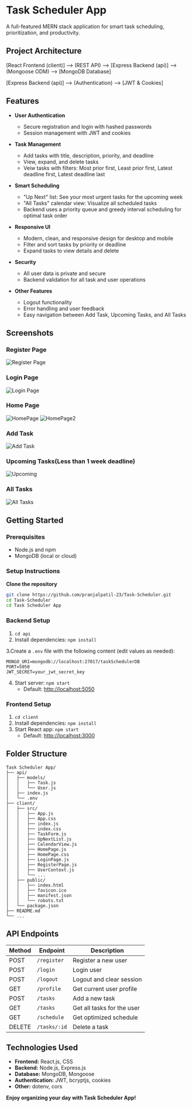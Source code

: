 # Task Scheduler App

A full-featured MERN stack application for smart task scheduling, prioritization, and productivity.

## Project Architecture

[React Frontend (client)] ⟶ (REST API) ⟶ [Express Backend (api)] ⟶ (Mongoose ODM) ⟶ [MongoDB Database]

[Express Backend (api)] ⟶ (Authentication) ⟶ [JWT & Cookies]

## Features

- **User Authentication**
  - Secure registration and login with hashed passwords
  - Session management with JWT and cookies

- **Task Management**
  - Add tasks with title, description, priority, and deadline
  - View, expand, and delete tasks
  - Veiw tasks with filters: Most prior first, Least prior first, Latest deadline first, Latest deadline last

- **Smart Scheduling**
  - "Up Next" list: See your most urgent tasks for the upcoming week
  - "All Tasks" calendar view: Visualize all scheduled tasks
  - Backend uses a priority queue and greedy interval scheduling for optimal task order

- **Responsive UI**
  - Modern, clean, and responsive design for desktop and mobile
  - Filter and sort tasks by priority or deadline
  - Expand tasks to view details and delete

- **Security**
  - All user data is private and secure
  - Backend validation for all task and user operations

- **Other Features**
  - Logout functionality
  - Error handling and user feedback
  - Easy navigation between Add Task, Upcoming Tasks, and All Tasks

## Screenshots

### Register Page
![Register Page](Task%20Scheduler%20App/Screenshots/Register.png)


### Login Page
![Login Page](Task%20Scheduler%20App/Screenshots/Login.png)

### Home Page
![HomePage](Task%20Scheduler%20App/Screenshots/home.png)
![HomePage2](Task%20Scheduler%20App/Screenshots/home2.png)

### Add Task
![Add Task](Task%20Scheduler%20App/Screenshots/Add_Task.png)

### Upcoming Tasks(Less than 1 week deadline)
![Upcoming](Task%20Scheduler%20App/Screenshots/upcoming.png)

### All Tasks
![All Tasks](Task%20Scheduler%20App/Screenshots/all.pn)

## Getting Started

### Prerequisites

- Node.js and npm
- MongoDB (local or cloud)

### Setup Instructions

**Clone the repository**

   ```sh
   git clone https://github.com/pranjalpatil-23/Task-Scheduler.git
   cd Task-Scheduler
   cd Task Scheduler App
   ```

### Backend Setup

1. `cd api`
2. Install dependencies: `npm install`

3.Create a `.env` file with the following content (edit values as needed):

```env
MONGO_URI=mongodb://localhost:27017/taskSchedulerDB
PORT=5050
JWT_SECRET=your_jwt_secret_key
```
4. Start server: `npm start`
   - Default: [http://localhost:5050](http://localhost:5050)

### Frontend Setup

1. `cd client`
2. Install dependencies: `npm install`
3. Start React app: `npm start`
   - Default: [http://localhost:3000](http://localhost:3000)

## Folder Structure

```
Task Scheduler App/
├── api/
│   ├── models/
│   │   ├── Task.js
│   │   └── User.js
│   ├── index.js
│   └── .env
├── client/
│   ├── src/
│   │   ├── App.js
│   │   ├── App.css
│   │   ├── index.js
│   │   ├── index.css
│   │   ├── TaskForm.js
│   │   ├── UpNextList.js
│   │   ├── CalendarView.js
│   │   ├── HomePage.js
│   │   ├── HomePage.css
│   │   ├── LoginPage.js
│   │   ├── RegisterPage.js
│   │   ├── UserContext.js
│   │   └── ...
│   ├── public/
│   │   ├── index.html
│   │   ├── favicon.ico
│   │   ├── manifest.json
│   │   └── robots.txt
│   └── package.json
├── README.md
└── ...
```

## API Endpoints

| Method | Endpoint           | Description                        |
|--------|--------------------|------------------------------------|
| POST   | `/register`        | Register a new user                |
| POST   | `/login`           | Login user                         |
| POST   | `/logout`          | Logout and clear session           |
| GET    | `/profile`         | Get current user profile           |
| POST   | `/tasks`           | Add a new task                     |
| GET    | `/tasks`           | Get all tasks for the user         |
| GET    | `/schedule`        | Get optimized schedule             |
| DELETE | `/tasks/:id`       | Delete a task                      |

## Technologies Used

- **Frontend:** React.js, CSS
- **Backend:** Node.js, Express.js
- **Database:** MongoDB, Mongoose
- **Authentication:** JWT, bcryptjs, cookies
- **Other:** dotenv, cors

**Enjoy organizing your day with Task Scheduler App!**
